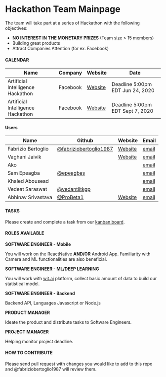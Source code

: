 # Hackathon Team Mainpage
The team will take part at a series of Hackathon with the following objectives:

- **NO INTEREST IN THE MONETARY PRIZES** (Team size > 15 members)
- Building great products
- Attract Companies Attention (for ex. Facebook)

#### CALENDAR

|Name   | Company | Website  | Date |
|---|---|---|---|
|Artificial Intelligence Hackathon   | Facebook  |[Website][101]   | Deadline 5:00pm EDT Jun 24, 2020  |
|Artificial Intelligence Hackathon   | Facebook  |[Website][101]   | Deadline 5:00pm EDT Sept 7, 2020  |


[101]: https://fbai2.devpost.com/?ref_content=online-hackathons&ref_feature=challenge&ref_medium=facebook-channel

#### Users

|Name   | Github | Website  | Email  |
|---|---|---|---|
|Fabrizio Bertoglio   | [@fabriziobertoglio1987][1]  |[Website][2]   | [email][3]  |
|Vaghani Jaivik   |   |[Website][4]   | [email][5]  |
|Ako   |   |   | [email][7]  |
|Sam Epeagba   | [@epeagbas][9]  |   | [email][8]  |
|Khaled Abousead   |  |   | [email][10]  |
|Vedeat Saraswat   | [@vedantiitkgp][12]  |   | [email][11]  |
|Abhinav Srivastava | [@ProBeta1][13]   | [Website][14]  | [email][15]  |

[1]: https://github.com/fabriziobertoglio1987 
[2]: https://fabriziobertoglio.xyz
[3]: mailto:fabrizio.bertoglio@gmail.com?subject=[GitHub]%20Hackathon%20Team

[4]: https://play.google.com/store/apps/dev?id=7683027438655020608
[5]: mailto:vaghanijaivik312000@gmail.com?subject=[GitHub]%20Hackathon%20Team

[7]:mailto:aheidari@gmu.edu?subject=[GitHub]%20Hackathon%20Team

[8]: mailto:epeagbas@gmail.com?subject=[GitHub]%20Hackathon%20Team
[9]: https://github.com/Epeagbas

[10]: mailto:KHALED.ABOUSEADA42@bcmail.cuny.edu?subject=[GitHub]%20Hackathon%20Team

[11]: mailto:vedantntpc@gmail.com?subject=[GitHub]%20Hackathon%20Team
[12]: https://github.com/vedantiitkgp

[13]: https://github.com/ProBeta1
[14]: https://probeta1.github.io/mywebsite/
[15]: mailto:humblebeta@gmail.com?subject=[GitHub]%20Hackathon%20Team

 

#### TASKS
Please create and complete a task from our [kanban board](https://github.com/fabriziobertoglio1987/hackathon-team/projects/1?add_cards_query=is%3Aopen). 

#### ROLES AVAILABLE

**SOFTWARE ENGINEER - Mobile**

You will work on the ReactNative **AND/OR** Android App. Familiarity with Camera and ML functionalities are also beneficial.

**SOFTWARE ENGINEER - ML/DEEP LEARNING**

You will work with [wit.ai](https://wit.ai) platform, collect basic amount of data to build our statistical model.

**SOFTWARE ENGINEER - Backend**

Backend API, Languages Javascript or Node.js

**PRODUCT MANAGER**

Ideate the product and distribute tasks to Software Engineers.

**PROJECT MANAGER**

Helping monitor project deadline.


#### HOW TO CONTRIBUTE

Please send pull request with changes you would like to add to this repo and @fabriziobertoglio1987 will review them.
